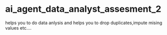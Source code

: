 # ai_agent_data_analyst_assesment_2
helps you to do data anlysis and helps you to drop duplicates,impute mising values etc....
